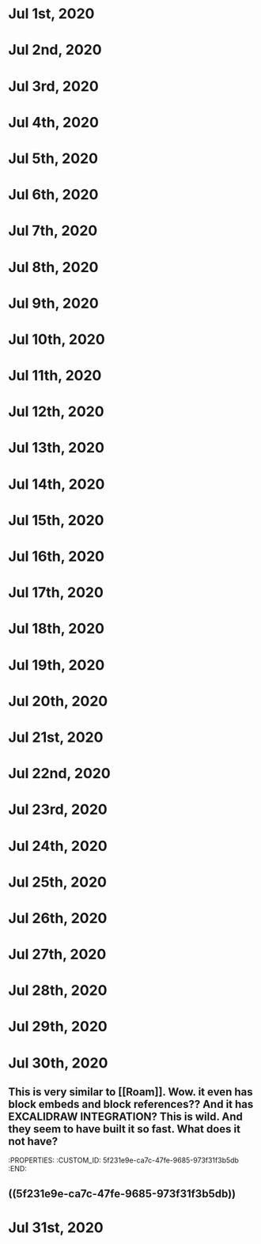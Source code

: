 # Jul 1st, 2020
# Jul 2nd, 2020
# Jul 3rd, 2020
# Jul 4th, 2020
# Jul 5th, 2020
# Jul 6th, 2020
# Jul 7th, 2020
# Jul 8th, 2020
# Jul 9th, 2020
# Jul 10th, 2020
# Jul 11th, 2020
# Jul 12th, 2020
# Jul 13th, 2020
# Jul 14th, 2020
# Jul 15th, 2020
# Jul 16th, 2020
# Jul 17th, 2020
# Jul 18th, 2020
# Jul 19th, 2020
# Jul 20th, 2020
# Jul 21st, 2020
# Jul 22nd, 2020
# Jul 23rd, 2020
# Jul 24th, 2020
# Jul 25th, 2020
# Jul 26th, 2020
# Jul 27th, 2020
# Jul 28th, 2020
# Jul 29th, 2020
# Jul 30th, 2020
## This is very similar to [[Roam]]. Wow. it even has block embeds and block references?? And it has EXCALIDRAW INTEGRATION? This is wild. And they seem to have built it so fast. What does it not have?
   :PROPERTIES:
   :CUSTOM_ID: 5f231e9e-ca7c-47fe-9685-973f31f3b5db
   :END:

## ((5f231e9e-ca7c-47fe-9685-973f31f3b5db)) 
# Jul 31st, 2020
